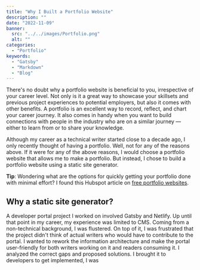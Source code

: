 ```yaml
---
title: "Why I Built a Portfolio Website"
description: ""
date: "2022-11-09"
banner:
  src: "../../images/Portfolio.png"
  alt: ""
categories:
  - "Portfolio"
keywords:
  - "Gatsby"
  - "Markdown"
  - "Blog"
---
```


There's no doubt why a portfolio website is beneficial to you, irrespective of your career level. Not only is it a great way to showcase your skillsets and previous project experiences to potential employers, but also it comes with other benefits. A portfolio is an excellent way to record, reflect, and chart your career journey. It also comes in handy when you want to build connections with people in the industry who are on a similar journey — either to learn from or to share your knowledge. 

Although my career as a technical writer started close to a decade ago, I only recently thought of having a portfolio. Well, not for any of the reasons above. If it were for any of the above reasons, I would choose a portfolio website that allows me to make a portfolio. But instead, I chose to build a portfolio website using a static site generator.


**Tip**: Wondering what are the options for quickly getting your portfolio done with minimal effort? I found this Hubspot article on [free portfolio websites](https://blog.hubspot.com/marketing/free-portfolio-websites).

## Why a static site generator?
A developer portal project I worked on involved Gatsby and Netlify. Up until that point in my career, my experience was limited to CMS. Coming from a non-technical background, I was flustered. On top of it, I was frustrated that the project didn't think of actual writers who would have to contribute to the portal. I wanted to rework the information architecture and make the portal user-friendly for both writers working on it and readers consuming it. I analyzed the correct gaps and proposed solutions. I brought it to developers to get implemented, I was 


